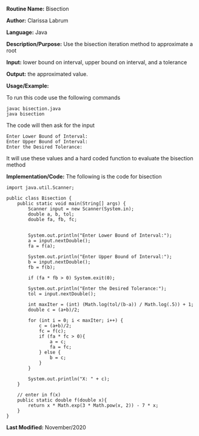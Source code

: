 **Routine Name:** Bisection  

**Author:** Clarissa Labrum

**Language:** Java

**Description/Purpose:** Use the bisection iteration method to approximate a root

**Input:** lower bound on interval, upper bound on interval, and a tolerance

**Output:** the approximated value.

**Usage/Example:**

To run this code use the following commands

    javac bisection.java
    java bisection

The code will then ask for the input 

    Enter Lower Bound of Interval:
    Enter Upper Bound of Interval:
    Enter the Desired Tolerance:
    
It will use these values and a hard coded function to evaluate the bisection method

**Implementation/Code:** The following is the code for bisection

    import java.util.Scanner;

    public class Bisection {
        public static void main(String[] args) {
            Scanner input = new Scanner(System.in);
            double a, b, tol;
            double fa, fb, fc;


            System.out.println("Enter Lower Bound of Interval:");
            a = input.nextDouble();
            fa = f(a);

            System.out.println("Enter Upper Bound of Interval:");
            b = input.nextDouble();
            fb = f(b);

            if (fa * fb > 0) System.exit(0);

            System.out.println("Enter the Desired Tolerance:");
            tol = input.nextDouble();

            int maxIter = (int) (Math.log(tol/(b-a)) / Math.log(.5)) + 1;
            double c = (a+b)/2;

            for (int i = 0; i < maxIter; i++) {
                c = (a+b)/2;
                fc = f(c);
                if (fa * fc > 0){
                    a = c;
                    fa = fc;
                } else {
                    b = c;
                }
            }

            System.out.println("X: " + c);
        }

        // enter in f(x)
        public static double f(double x){
            return x * Math.exp(3 * Math.pow(x, 2)) - 7 * x;
        }
    }

**Last Modified:** November/2020
